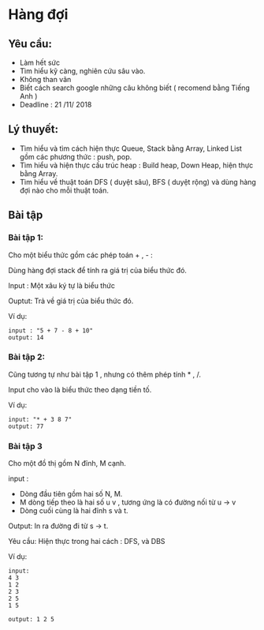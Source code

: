 # Hàng đợi

## Yêu cầu:
- Làm hết sức
- Tìm hiểu kỹ càng, nghiên cứu sâu vào.
- Không than vãn
- Biết cách search google những câu không biết ( recomend bằng Tiếng Anh )
- Deadline : 21 /11/ 2018
## Lý thuyết:
- Tìm hiểu và tìm cách hiện thực Queue, Stack bằng Array, Linked List gồm các phương thức : push, pop.
- Tìm hiểu và hiện thực cấu trúc heap : Build heap, Down Heap, hiện thực bằng Array.
- Tìm hiểu về thuật toán DFS ( duyệt sâu), BFS ( duyệt rộng) và dùng hàng đợi nào cho mỗi thuật toán.

## Bài tập

### Bài tập 1:
Cho một biểu thức gồm các phép toán + , - :

Dùng hàng đợi stack để tính ra giá trị của biểu thức đó.

Input : Một xâu ký tự là biểu thức

Ouptut: Trả về giá trị của biểu thức đó.

Ví dụ:
```
input : "5 + 7 - 8 + 10"
output: 14
```

### Bài tập 2: 
Cũng tương tự như bài tập 1 , nhưng có thêm phép tính * , /. 

Input cho vào là biểu thức theo dạng tiền tố.

Ví dụ:
```
input: "* + 3 8 7"
output: 77
```

### Bài tập 3

Cho một đồ thị gồm N đỉnh, M cạnh.

input : 
- Dòng đầu tiên gồm hai số N, M. 
- M dòng tiếp theo là hai số u v , tương ứng là có đường nối từ u -> v
- Dòng cuối cùng là hai đỉnh s và t.
        
Output: In ra đường đi từ s -> t.

Yêu cầu: Hiện thực trong hai cách : DFS, và DBS

Ví dụ:
```
input:
4 3
1 2
2 3
2 5
1 5

output: 1 2 5
```

